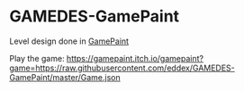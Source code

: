 # GAMEDES-GamePaint
Level design done in [GamePaint](https://gamepaint.itch.io/gamepaint)

Play the game: https://gamepaint.itch.io/gamepaint?game=https://raw.githubusercontent.com/eddex/GAMEDES-GamePaint/master/Game.json
